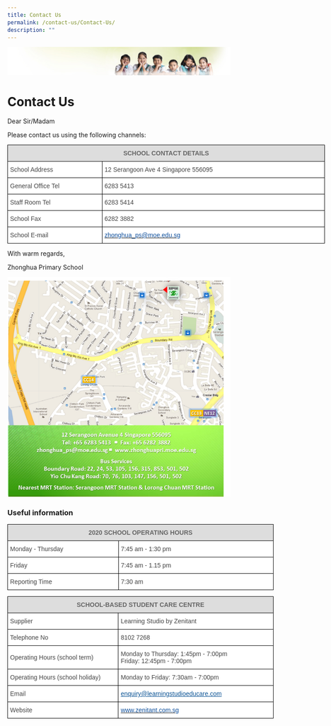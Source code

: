 ```yaml
---
title: Contact Us
permalink: /contact-us/Contact-Us/
description: ""
---
```

![](/images/Banner.jpg)

Contact Us
==========

Dear Sir/Madam

  

Please contact us using the following channels:

<style type="text/css">
.tg  {border-collapse:collapse;border-spacing:0;}
.tg td{border-color:black;border-style:solid;border-width:1px;font-family:Arial, sans-serif;font-size:14px;
  overflow:hidden;padding:10px 5px;word-break:normal;}
.tg th{border-color:black;border-style:solid;border-width:1px;font-family:Arial, sans-serif;font-size:14px;
  font-weight:normal;overflow:hidden;padding:10px 5px;word-break:normal;}
.tg .tg-a4yv{background-color:#DDD;color:#666;font-weight:bold;text-align:center;vertical-align:top}
.tg .tg-sdzj{background-color:#FFF;color:#454545;text-align:left;vertical-align:middle}
.tg .tg-d8aa{background-color:#FFF;color:#10509C;text-align:left;vertical-align:top}
</style>
<table class="tg" style="undefined;table-layout: fixed; width: 718px">
<colgroup>
<col style="width: 214px">
<col style="width: 504px">
</colgroup>
<thead>
  <tr>
    <th class="tg-a4yv" colspan="2">SCHOOL CONTACT DETAILS</th>
  </tr>
</thead>
<tbody>
  <tr>
    <td class="tg-sdzj">School Address</td>
    <td class="tg-sdzj">12 Serangoon Ave 4 Singapore 556095</td>
  </tr>
  <tr>
    <td class="tg-sdzj">General Office Tel</td>
    <td class="tg-sdzj">6283 5413</td>
  </tr>
  <tr>
    <td class="tg-sdzj">Staff Room Tel</td>
    <td class="tg-sdzj">6283 5414</td>
  </tr>
  <tr>
    <td class="tg-sdzj">School Fax</td>
    <td class="tg-sdzj">6282 3882</td>
  </tr>
  <tr>
    <td class="tg-sdzj">School E-mail</td>
    <td class="tg-d8aa"><a href="mailto:zhonghua_ps@moe.edu.sg"><span style="text-decoration:none;color:#10509C">zhonghua_ps@moe.edu.sg</span></a></td>
  </tr>
</tbody>
</table>

With warm regards,

Zhonghua Primary School


![](/images/Contact%20Us.png)

### Useful information

<style type="text/css">
.tg  {border-collapse:collapse;border-spacing:0;}
.tg td{border-color:black;border-style:solid;border-width:1px;font-family:Arial, sans-serif;font-size:14px;
  overflow:hidden;padding:10px 5px;word-break:normal;}
.tg th{border-color:black;border-style:solid;border-width:1px;font-family:Arial, sans-serif;font-size:14px;
  font-weight:normal;overflow:hidden;padding:10px 5px;word-break:normal;}
.tg .tg-feqv{background-color:#DDD;color:#666;font-weight:bold;text-align:center;vertical-align:middle}
.tg .tg-sdzj{background-color:#FFF;color:#454545;text-align:left;vertical-align:middle}
</style>
<table class="tg" style="undefined;table-layout: fixed; width: 602px">
<colgroup>
<col style="width: 251px">
<col style="width: 351px">
</colgroup>
<thead>
  <tr>
    <th class="tg-feqv" colspan="2"><span style="color:#666;background-color:#DDD">2020 SCHOOL OPERATING HOURS</span><br></th>
  </tr>
</thead>
<tbody>
  <tr>
    <td class="tg-sdzj">Monday - Thursday</td>
    <td class="tg-sdzj">7:45 am - 1:30 pm</td>
  </tr>
  <tr>
    <td class="tg-sdzj">Friday</td>
    <td class="tg-sdzj">7:45 am - 1.15 pm</td>
  </tr>
  <tr>
    <td class="tg-sdzj">Reporting Time</td>
    <td class="tg-sdzj">7:30 am</td>
  </tr>
</tbody>
</table>

<style type="text/css">
.tg  {border-collapse:collapse;border-spacing:0;}
.tg td{border-color:black;border-style:solid;border-width:1px;font-family:Arial, sans-serif;font-size:14px;
  overflow:hidden;padding:10px 5px;word-break:normal;}
.tg th{border-color:black;border-style:solid;border-width:1px;font-family:Arial, sans-serif;font-size:14px;
  font-weight:normal;overflow:hidden;padding:10px 5px;word-break:normal;}
.tg .tg-a4yv{background-color:#DDD;color:#666;font-weight:bold;text-align:center;vertical-align:top}
.tg .tg-sdzj{background-color:#FFF;color:#454545;text-align:left;vertical-align:middle}
.tg .tg-feur{background-color:#FFF;color:#0B5394;text-align:left;text-decoration:underline;vertical-align:top}
.tg .tg-d8aa{background-color:#FFF;color:#10509C;text-align:left;vertical-align:top}
</style>
<table class="tg" style="undefined;table-layout: fixed; width: 602px">
<colgroup>
<col style="width: 251px">
<col style="width: 351px">
</colgroup>
<thead>
  <tr>
    <th class="tg-a4yv" colspan="2">SCHOOL-BASED STUDENT CARE CENTRE</th>
  </tr>
</thead>
<tbody>
  <tr>
    <td class="tg-sdzj">Supplier</td>
    <td class="tg-sdzj">Learning Studio by Zenitant</td>
  </tr>
  <tr>
    <td class="tg-sdzj">Telephone No</td>
    <td class="tg-sdzj">8102 7268</td>
  </tr>
  <tr>
    <td class="tg-sdzj">Operating Hours (school term)</td>
    <td class="tg-sdzj">Monday to Thursday: 1:45pm - 7:00pm<br>Friday: 12:45pm - 7:00pm</td>
  </tr>
  <tr>
    <td class="tg-sdzj">Operating Hours (school holiday)</td>
    <td class="tg-sdzj">Monday to Friday: 7:30am - 7:00pm</td>
  </tr>
  <tr>
    <td class="tg-sdzj">Email  </td>
    <td class="tg-feur">enquiry@learningstudioeducare.com</td>
  </tr>
  <tr>
    <td class="tg-sdzj">Website </td>
    <td class="tg-d8aa"><a href="http://www.zenitant.com.sg/"><span style="text-decoration:none;color:#10509C">www.zenitant.com.sg</span></a> </td>
  </tr>
</tbody>
</table>